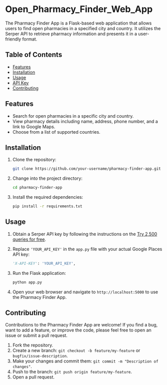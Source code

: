 # Open_Pharmacy_Finder_Web_App

The Pharmacy Finder App is a Flask-based web application that allows users to find open pharmacies in a specified city and country. It utilizes the Serper API to retrieve pharmacy information and presents it in a user-friendly format.

## Table of Contents

- [Features](#features)
- [Installation](#installation)
- [Usage](#usage)
- [API Key](#api-key)
- [Contributing](#contributing)


## Features

- Search for open pharmacies in a specific city and country.
- View pharmacy details including name, address, phone number, and a link to Google Maps.
- Choose from a list of supported countries.

## Installation

1. Clone the repository:

   ```bash
   git clone https://github.com/your-username/pharmacy-finder-app.git
   ```

2. Change into the project directory:

   ```bash
   cd pharmacy-finder-app
   ```

3. Install the required dependencies:

   ```bash
   pip install -r requirements.txt
   ```

## Usage

1. Obtain a Serper API  key by following the instructions on the [Try 2,500 queries for free](https://serper.dev/).

2. Replace `'YOUR_API_KEY'` in the `app.py` file with your actual Google Places API key:

   ```python
   'X-API-KEY': 'YOUR_API_KEY',
   ```

3. Run the Flask application:

   ```bash
   python app.py
   ```

4. Open your web browser and navigate to `http://localhost:5000` to use the Pharmacy Finder App.

## Contributing

Contributions to the Pharmacy Finder App are welcome! If you find a bug, want to add a feature, or improve the code, please feel free to open an issue or submit a pull request.

1. Fork the repository.
2. Create a new branch: `git checkout -b feature/my-feature` or `bugfix/issue-description`.
3. Make your changes and commit them: `git commit -m "Description of changes"`.
4. Push to the branch: `git push origin feature/my-feature`.
5. Open a pull request.
